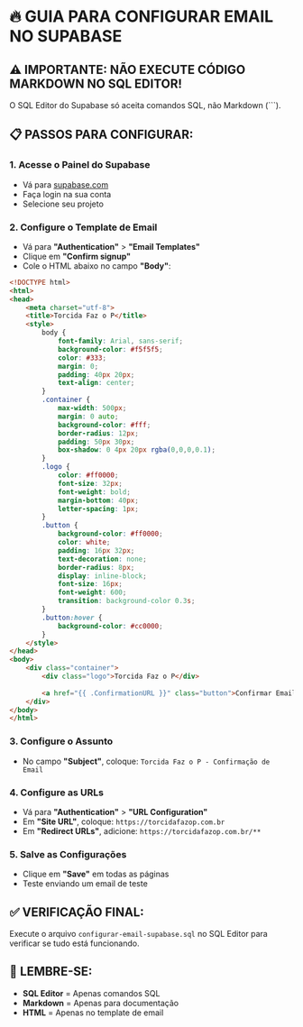 # 🔥 GUIA PARA CONFIGURAR EMAIL NO SUPABASE

## ⚠️ IMPORTANTE: NÃO EXECUTE CÓDIGO MARKDOWN NO SQL EDITOR!

O SQL Editor do Supabase só aceita comandos SQL, não Markdown (```).

## 📋 PASSOS PARA CONFIGURAR:

### 1. **Acesse o Painel do Supabase**
- Vá para [supabase.com](https://supabase.com)
- Faça login na sua conta
- Selecione seu projeto

### 2. **Configure o Template de Email**
- Vá para **"Authentication"** > **"Email Templates"**
- Clique em **"Confirm signup"**
- Cole o HTML abaixo no campo **"Body"**:

```html
<!DOCTYPE html>
<html>
<head>
    <meta charset="utf-8">
    <title>Torcida Faz o P</title>
    <style>
        body { 
            font-family: Arial, sans-serif; 
            background-color: #f5f5f5; 
            color: #333; 
            margin: 0; 
            padding: 40px 20px; 
            text-align: center;
        }
        .container { 
            max-width: 500px; 
            margin: 0 auto; 
            background-color: #fff; 
            border-radius: 12px; 
            padding: 50px 30px; 
            box-shadow: 0 4px 20px rgba(0,0,0,0.1);
        }
        .logo { 
            color: #ff0000; 
            font-size: 32px; 
            font-weight: bold; 
            margin-bottom: 40px;
            letter-spacing: 1px;
        }
        .button { 
            background-color: #ff0000; 
            color: white; 
            padding: 16px 32px; 
            text-decoration: none; 
            border-radius: 8px; 
            display: inline-block; 
            font-size: 16px;
            font-weight: 600;
            transition: background-color 0.3s;
        }
        .button:hover {
            background-color: #cc0000;
        }
    </style>
</head>
<body>
    <div class="container">
        <div class="logo">Torcida Faz o P</div>
        
        <a href="{{ .ConfirmationURL }}" class="button">Confirmar Email</a>
    </div>
</body>
</html>
```

### 3. **Configure o Assunto**
- No campo **"Subject"**, coloque: `Torcida Faz o P - Confirmação de Email`

### 4. **Configure as URLs**
- Vá para **"Authentication"** > **"URL Configuration"**
- Em **"Site URL"**, coloque: `https://torcidafazop.com.br`
- Em **"Redirect URLs"**, adicione: `https://torcidafazop.com.br/**`

### 5. **Salve as Configurações**
- Clique em **"Save"** em todas as páginas
- Teste enviando um email de teste

## ✅ VERIFICAÇÃO FINAL:

Execute o arquivo `configurar-email-supabase.sql` no SQL Editor para verificar se tudo está funcionando.

## 🚨 LEMBRE-SE:

- **SQL Editor** = Apenas comandos SQL
- **Markdown** = Apenas para documentação
- **HTML** = Apenas no template de email
